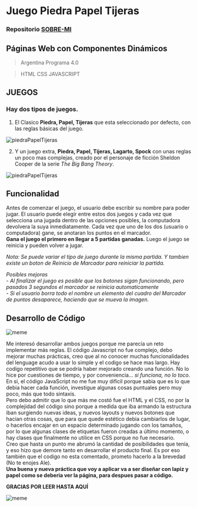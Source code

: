 # Juego Piedra Papel Tijeras

### Repositorio [SOBRE-MI](https://lucianoiv.github.io/sobre-mi/)

## Páginas Web con Componentes Dinámicos

> Argentina Programa 4.0 <br>

> HTML CSS JAVASCRIPT

## JUEGOS

### Hay dos tipos de juegos.

1. El Clasico **Piedra, Papel, Tijeras** que esta seleccionado por defecto, con las reglas básicas del juego.

![piedraPapelTijeras](https://cdn.firespring.com/images/619078c5-7a66-4e5f-98c8-fb5211a1374a.png)

2. Y un juego extra, **Piedra, Papel, Tijeras, Lagarto, Spock** con unas reglas un poco mas complejas, creado por el personaje de ficción Sheldon Cooper de la serie *The Big Bang Theory*.

![piedraPapelTijeras](https://lh5.googleusercontent.com/--BKdiYZnOSQ/VPGhXs-FnPI/AAAAAAAAL9E/o5z6hrTZUqk/s500/20150228-rock_paper_scissors_lizard_spock.gif)

## Funcionalidad

Antes de comenzar el juego, el usuario debe escribir su nombre para poder jugar. El usuario puede elegir entre estos dos juegos y cada vez que selecciona una jugada dentro de las opciones posibles, la computadora devolvera la suya inmediatamente. Cada vez que uno de los dos (usuario o computadora) gane, se anotaran los puntos en el marcador. <br>
**Gana el juego el primero en llegar a 5 partidas ganadas.**
Luego el juego se reinicia y pueden volver a jugar.

*Nota: Se puede variar el tipo de juego durante la misma partida. Y tambien existe un boton de Reinicio de Marcador para reiniciar la partida.*

*Posibles mejoras <br> - Al finalizar el juego es posible que los botones sigan funcionando, pero pasados 3 segundos el marcador se reinicia automaticamente <br> - Si el usuario borra todo el nombre un elemento del cuadro del Marcador de puntos desaparece, haciendo que se mueva la imagen.*

## Desarrollo de Código

![meme](https://www.ruudharreman.nl/wp-content/uploads/2022/06/image.png)

Me interesó desarrollar ambos juegos porque me parecía un reto implementar más reglas. El código Javascript no fue complejo, debo mejorar muchas prácticas, creo que al no conocer muchas funcionalidades del lenguage acudo a usar lo simple y el codigo se hace mas largo. Hay codigo repetitivo que se podría haber mejorado creando una función. No lo hice por cuestiones de tiempo, y por conveniencia... *si funciona, no lo toco*.<br>
En si, el código JavaScript no me fue muy dificil porque sabia que es lo que debia hacer cada función, investigue algunas cosas puntuales pero muy poco, más que todo sintaxis. <br>
Pero debo admitir que lo que más me costó fue el HTML y el CSS, no por la complejidad del código sino porque a medida que iba armando la estructura iban surgiendo nuevas ideas, y nuevos layouts y nuevos botones que hacian otras cosas, que para que quede estético debia cambiarlos de lugar, o hacerlos encajar en un espacio determinado jugando con los tamaños, por lo que algunas clases de etiquetas fueron creadas a último momento, o hay clases que finalmente no utilice en CSS porque no fue necesario. <br> Creo que hasta un punto me abrumó la cantidad de posibilidades que tenía, y eso hizo que demore tanto en desarrollar el producto final. Es por eso también que el codigo no esta comentado, prometo hacerlo a la brevedad (No te enojes Ale). <br>
**Una buena y nueva práctica que voy a aplicar va a ser diseñar con lapiz y papel como se deberia ver la página, para despues pasar a código.**

**GRACIAS POR LEER HASTA AQUÍ**

![meme](https://programmerhumor.io/wp-content/uploads/2022/11/programmerhumor-io-programming-memes-59035894291b969.jpg)
